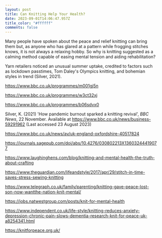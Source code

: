 ```yaml
---
layout: post
title: Can Knitting Help Your Health?
date: 2023-09-01T14:06:47.957Z
title_color: "#ffffff"
comments: false
---
```

M﻿any people have spoken about the peace and relief knitting can bring them but, as anyone who has glared at a pattern while frogging stitches knows, it is not always a relaxing hobby. So why is knitting suggested as a calming method capable of easing mental tension and aiding rehabilitation?

Y﻿arn retailers noticed an unusual summer uptake, credited to factors such as lockdown passtimes, Tom Daley's Olympics knitting, and bohemian styles in trend (Silver, 2021).

https://www.bbc.co.uk/programmes/m001gj5n

https://www.bbc.co.uk/programmes/w3ct32xj

https://www.bbc.co.uk/programmes/b06sdvx0

Silver, K. (2021) 'How pandemic burnout sparked a knitting revival', *BBC News*, 22 November. Available at <https://www.bbc.co.uk/news/business-59291962> (Last accessed 23 August 2023)

https://www.bbc.co.uk/news/av/uk-england-oxfordshire-40517824

https://journals.sagepub.com/doi/abs/10.4276/030802213X13603244419077

https://www.laughinghens.com/blog/knitting-and-mental-health-the-truth-about-crafting

https://www.theguardian.com/lifeandstyle/2017/apr/29/stitch-in-time-saves-stress-sewing-knitting

https://www.telegraph.co.uk/family/parenting/knitting-gave-peace-lost-son-now-wantthe-nation-knit-mental/

https://jobs.natwestgroup.com/posts/knit-for-mental-health

https://www.independent.co.uk/life-style/knitting-reduces-anxiety-depression-chronic-pain-slows-dementia-research-knit-for-peace-uk-a8254341.html

https://knitforpeace.org.uk/
